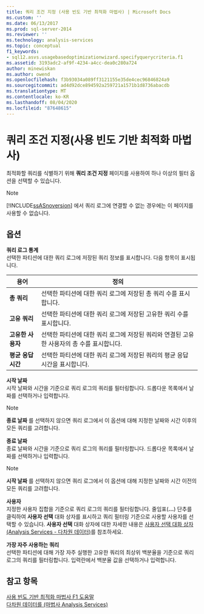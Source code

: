 ```yaml
---
title: 쿼리 조건 지정 (사용 빈도 기반 최적화 마법사) | Microsoft Docs
ms.custom: ''
ms.date: 06/13/2017
ms.prod: sql-server-2014
ms.reviewer: ''
ms.technology: analysis-services
ms.topic: conceptual
f1_keywords:
- sql12.asvs.usagebasedoptimizationwizard.specifyquerycriteria.f1
ms.assetid: 3193adc2-af9f-4234-a4cc-dea0c280a724
author: minewiskan
ms.author: owend
ms.openlocfilehash: f3b93034a089ff3121155e35de4cec96846824a9
ms.sourcegitcommit: ad4d92dce894592a259721a1571b1d8736abacdb
ms.translationtype: MT
ms.contentlocale: ko-KR
ms.lasthandoff: 08/04/2020
ms.locfileid: "87648615"
---
```

# <a name="specify-query-criteria-usage-based-optimization-wizard"></a>쿼리 조건 지정(사용 빈도 기반 최적화 마법사)
  최적화할 쿼리를 식별하기 위해 **쿼리 조건 지정** 페이지를 사용하여 하나 이상의 필터 옵션을 선택할 수 있습니다.  
  
> [!NOTE]  
>  [!INCLUDE[ssASnoversion](../includes/ssasnoversion-md.md)] 에서 쿼리 로그에 연결할 수 없는 경우에는 이 페이지를 사용할 수 없습니다.  
  
## <a name="options"></a>옵션  
 **쿼리 로그 통계**  
 선택한 파티션에 대한 쿼리 로그에 저장된 쿼리 정보를 표시합니다. 다음 항목이 표시됩니다.  
  
|용어|정의|  
|----------|----------------|  
|**총 쿼리**|선택한 파티션에 대한 쿼리 로그에 저장된 총 쿼리 수를 표시합니다.|  
|**고유 쿼리**|선택한 파티션에 대한 쿼리 로그에 저장된 고유한 쿼리 수를 표시합니다.|  
|**고유한 사용자**|선택한 파티션에 대한 쿼리 로그에 저장된 쿼리와 연결된 고유한 사용자의 총 수를 표시합니다.|  
|**평균 응답 시간**|선택한 파티션에 대한 쿼리 로그에 저장된 쿼리의 평균 응답 시간을 표시합니다.|  
  
 **시작 날짜**  
 시작 날짜와 시간을 기준으로 쿼리 로그의 쿼리를 필터링합니다. 드롭다운 목록에서 날짜를 선택하거나 입력합니다.  
  
> [!NOTE]  
>  **종료 날짜** 를 선택하지 않으면 쿼리 로그에서 이 옵션에 대해 지정한 날짜와 시간 이후의 모든 쿼리를 고려합니다.  
  
 **종료 날짜**  
 종료 날짜와 시간을 기준으로 쿼리 로그의 쿼리를 필터링합니다. 드롭다운 목록에서 날짜를 선택하거나 입력합니다.  
  
> [!NOTE]  
>  **시작 날짜** 를 선택하지 않으면 쿼리 로그에서 이 옵션에 대해 지정한 날짜와 시간 이전의 모든 쿼리를 고려합니다.  
  
 **사용자**  
 지정한 사용자 집합을 기준으로 쿼리 로그의 쿼리를 필터링합니다. 줄임표(**...**) 단추를 클릭하여 **사용자 선택** 대화 상자를 표시하고 쿼리 필터링 기준으로 사용할 사용자를 선택할 수 있습니다. **사용자 선택** 대화 상자에 대한 자세한 내용은 [사용자 선택 대화 상자&#40;Analysis Services - 다차원 데이터&#41;](user-selection-dialog-box-analysis-services-multidimensional-data.md)를 참조하세요.  
  
 **가장 자주 사용하는 쿼리**  
 선택한 파티션에 대해 가장 자주 실행한 고유한 쿼리의 최상위 백분율을 기준으로 쿼리 로그의 쿼리를 필터링합니다. 입력란에서 백분율 값을 선택하거나 입력합니다.  
  
## <a name="see-also"></a>참고 항목  
 [사용 빈도 기반 최적화 마법사 F1 도움말](usage-based-optimization-wizard-f1-help.md)   
 [다차원 데이터를 &#40;마법사 Analysis Services&#41;](analysis-services-wizards-multidimensional-data.md)  
  
  
